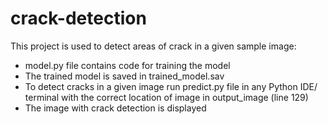# crack-detection

This project is used to detect areas of crack in a given sample image:

- model.py file contains code for training the model
- The trained model is saved in trained_model.sav
- To detect cracks in a given image run predict.py file in any Python IDE/ terminal with the correct location of image in output_image (line 129)
- The image with crack detection is displayed
